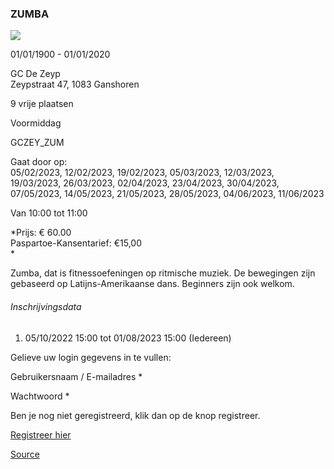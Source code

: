 ### ZUMBA

![](https://s3-eu-west-1.amazonaws.com/os-kwdo/prod/vgc/images/activity/633c12a26c002_db15123d-1_-_OK.jfif)

01/01/1900 - 01/01/2020

GC De Zeyp  
Zeypstraat 47, 1083 Ganshoren

9 vrije plaatsen

Voormiddag

GCZEY\_ZUM

Gaat door op:  
05/02/2023, 12/02/2023, 19/02/2023, 05/03/2023, 12/03/2023, 19/03/2023, 26/03/2023, 02/04/2023, 23/04/2023, 30/04/2023, 07/05/2023, 14/05/2023, 21/05/2023, 28/05/2023, 04/06/2023, 11/06/2023

Van 10:00 tot 11:00

*Prijs: € 60.00  
Paspartoe-Kansentarief: €15,00  
*

Zumba, dat is fitnessoefeningen op ritmische muziek. De bewegingen zijn gebaseerd op Latijns-Amerikaanse dans. Beginners zijn ook welkom.

###### Inschrijvingsdata

1.  05/10/2022 15:00 tot 01/08/2023 15:00 (Iedereen)

Gelieve uw login gegevens in te vullen:

Gebruikersnaam / E-mailadres \* 

Wachtwoord \* 

  

Ben je nog niet geregistreerd, klik dan op de knop registreer.

[Registreer hier](https://tickets.vgc.be/registration)

[Source](https://tickets.vgc.be/activity/subscribe/GCZEY_ZUM)